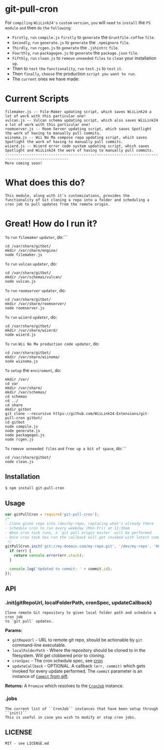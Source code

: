 # git-pull-cron<br>
For ```compiling``` ```WiiLink24's``` ```custom``` ```version```, ```you``` will ```need``` ```to``` ```install``` the ```FS``` ```module``` ```and``` then ```do``` ```the``` ```following```:<br>
- ```Firstly```, ```run``` ```compile.js``` ```firstly``` to ```generate``` the ```Gruntfile.coffee``` ```file```.<br>
- ```Secondly```, ```run``` ```generate.js``` to ```generate``` the ```.npmignore``` ```file```.<br>
- ```Thirdly```, ```run``` ```rcgen.js``` to ```generate``` the ```.jshintrc``` ```file```.<br>
- ```Fourthly```, ```run``` ```packagegen.js``` to ```generate``` the ```package.json``` ```file```.<br>
- ```Fifthly```, ```run``` ```clean.js``` to ```remove``` ```unneeded```  ```files``` ```to``` ```clean``` your installation ```up```.<br>
- Then to ```test``` ```the``` ```functionality```, ```run``` ``test.js`` to ```test``` ```it```.<br>
- Then ```finally```, ```choose``` the production ```script you want to run```.<br>
- The ```current``` ones we have made:<br>
# Current Scripts
```
filemaker.js -- File-Maker updating script, which saves WiiLink24 a lot of work with this particular one!
vulcan.js -- Vulcan schema updating script, which also saves WiiLink24 a lot of work with this particular one!
roomserver.js -- Room Server updating script, which saves Spotlight the work of having to manually pull commits.
wiinoma.js -- Wii No Ma compose repo updating script, which saves Spotlight the work of having to manually pull commits.
wiierd.js -- Wiierd error code system updating script, which saves Spotlight and WiiLink24 the work of having to manually pull commits.
---------------------------------------------------------------------------------------------------
More coming soon!
```
# What does this do?
```
This module, along with it's customizations, provides the functionality of Git cloning a repo into a folder and scheduling a cron job to pull updates from the remote origin.
```
# Great! How do I run it?
```To``` ```run``` ```filemaker``` ```updater```, do:```
```
cd /var/share/gitbot/
mkdir /var/share/engine/
node filemaker.js
```
```To``` ```run``` ```vulcan``` ```updater```, do:
```
cd /var/share/gitbot/
mkdir /var/schemas/vulcan/
node vulcan.js
```
```To``` ```run``` ```roomserver``` ```updater```, do:
```
cd /var/share/gitbot/
mkdir /var/share/roomserver/
node roomserver.js
```
```To``` ```run``` ```wiierd``` ```updater```, do:
```
cd /var/share/gitbot/
mkdir /var/share/wiierd/
node wiierd.js
```
```To``` ```run``` ```Wii No Ma production code updater```, do:
```
cd /var/share/gitbot/
mkdir /var/share/wiinoma/
node wiinoma.js
```
```To``` ```setup``` the ```enviroment```, do:
```
mkdir /var/
cd var
mkdir /var/share/
mkdir /var/schemas/
cd schemas
cd ../
cd share
mkdir gitbot
git clone --recursive https://github.com/WiiLink24-Extensions/git-pull-cron gitbot/
cd gitbot
node compile.js
node generate.js
node packagegen.js
node rcgen.js
```
```To``` ```remove unneeded files``` ```and``` ```free up a bit of space```, do:```
```
cd /var/share/gitbot/
node clean.js
```
## Installation
```bash
$ npm install git-pull-cron
```
## Usage
```javascript
var gitPullCron = require('git-pull-cron');
/*
- Clone given repo into /dev/my-repo, replacing what's already there
- Schedule cron to run every weekday (Mon-Fri) at 11:30am
- When cron task runs, a `git pull origin master` will be performed
- Once cron task has run the callback will get invoked with latest commit info
 */
gitPullCron.init('git://my-domain.com/my-repo.git', '/dev/my-repo', '00 30 11 * * 1-5', function(err, commit) {
  if (err) {
    return console.error(err.stack);
  }

  console.log('Updated to commit: ' + commit.id);
});
```
## API<br>
### .init(gitRepoUrl, localFolderPath, cronSpec, updateCallback)
```
Clone remote Git repository to given local folder path and schedule a cron job
to `git pull` updates.
```
**Params:**
  * `gitRepoUrl` - URL to remote git repo, should be actionable by `git` command-line executable.
  * `localFolderPath` - Where the repository should be cloned to in the filesystem. Will get clobbered prior to cloning.
  * `cronSpec` - The cron schedule spec, see [cron](https://www.npmjs.org/package/cron)
  * `updateCallback` - OPTIONAL. A callback `(err, commit)` which gets invoked for every update performed. The `commit` parameter is an instance of [`Commit` from gift](https://www.npmjs.org/package/gift).

**Returns:**
A `Promise` which resolves to the [`CronJob`](https://www.npmjs.org/package/cron) instance.<br>
### .jobs
```
The current list of ``CronJob`` instances that have been setup through ``init()``
This is useful in case you wish to modify or stop cron jobs.
```
## LICENSE
```
MIT - see LICENSE.md
```
